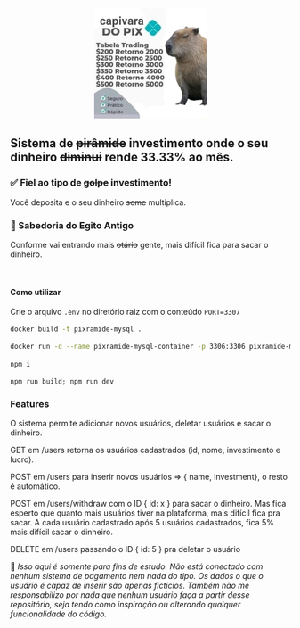 <p align='center'>
  <img src="./capi.jpg" alt="Image" width='40%'>
</p>

## Sistema de <s>pirâmide</s> investimento onde o seu dinheiro <s>diminui</s> rende 33.33% ao mês.

### ✅ Fiel ao tipo de <s>golpe</s> investimento!

Você deposita e o seu dinheiro <s>some</s> multiplica.

### 🧠 Sabedoria do Egito Antigo

Conforme vai entrando mais <s>otário</s> gente, mais difícil fica para sacar o dinheiro.

<br>

#### Como utilizar

Crie o arquivo `.env` no diretório raiz com o conteúdo `PORT=3307`

``` bash
docker build -t pixramide-mysql .
```

```bash
docker run -d --name pixramide-mysql-container -p 3306:3306 pixramide-mysql
```

`npm i`

`npm run build; npm run dev`

### Features

O sistema permite adicionar novos usuários, deletar usuários e sacar o dinheiro.

GET em /users retorna os usuários cadastrados (id, nome, investimento e lucro).

POST em /users para inserir novos usuários => { name, investment}, o resto é automático.

POST em /users/withdraw com o ID { id: x } para sacar o dinheiro. Mas fica esperto que quanto mais usuários tiver na plataforma, mais difícil fica pra sacar. A cada usuário cadastrado após 5 usuários cadastrados, fica 5% mais difícil sacar o dinheiro.

DELETE em /users passando o ID { id: 5 } pra deletar o usuário

🚨 _Isso aqui é somente para fins de estudo. Não está conectado com nenhum sistema de pagamento nem nada do tipo. Os dados o que o usuário é capaz de inserir são apenas fictícios. Também não me responsabilizo por nada que nenhum usuário faça a partir desse repositório, seja tendo como inspiração ou alterando qualquer funcionalidade do código._
